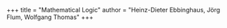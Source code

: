 +++
title = "Mathematical Logic"
author = "Heinz-Dieter Ebbinghaus, Jörg Flum, Wolfgang Thomas"
+++
